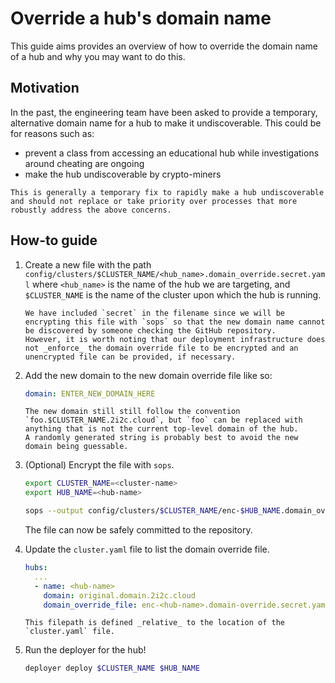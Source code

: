 # Override a hub's domain name

This guide aims provides an overview of how to override the domain name of a hub and why you may want to do this.

## Motivation

In the past, the engineering team have been asked to provide a temporary, alternative domain name for a hub to make it undiscoverable.
This could be for reasons such as:

- prevent a class from accessing an educational hub while investigations around cheating are ongoing
- make the hub undiscoverable by crypto-miners

```{danger}
This is generally a temporary fix to rapidly make a hub undiscoverable and should not replace or take priority over processes that more robustly address the above concerns.
```

## How-to guide

1. Create a new file with the path `config/clusters/$CLUSTER_NAME/<hub_name>.domain_override.secret.yaml` where `<hub_name>` is the name of the hub we are targeting, and `$CLUSTER_NAME` is the name of the cluster upon which the hub is running.
   ```{note}
   We have included `secret` in the filename since we will be encrypting this file with `sops` so that the new domain name cannot be discovered by someone checking the GitHub repository.
   However, it is worth noting that our deployment infrastructure does not _enforce_ the domain override file to be encrypted and an unencrypted file can be provided, if necessary.
   ```
2. Add the new domain to the new domain override file like so:

   ```yaml
   domain: ENTER_NEW_DOMAIN_HERE
   ```

   ```{note}
   The new domain still still follow the convention `foo.$CLUSTER_NAME.2i2c.cloud`, but `foo` can be replaced with anything that is not the current top-level domain of the hub.
   A randomly generated string is probably best to avoid the new domain being guessable.
   ```
3. (Optional) Encrypt the file with `sops`.

   ```bash
   export CLUSTER_NAME=<cluster-name>
   export HUB_NAME=<hub-name>
   ```

   ```bash
   sops --output config/clusters/$CLUSTER_NAME/enc-$HUB_NAME.domain_override.secret.yaml --encrypt config/clusters/$CLUSTER_NAME/$HUB_NAME.domain_override.secret.yaml
   ```

   The file can now be safely committed to the repository.
4. Update the `cluster.yaml` file to list the domain override file.

   ```yaml
   hubs:
     ...
     - name: <hub-name>
       domain: original.domain.2i2c.cloud
       domain_override_file: enc-<hub-name>.domain-override.secret.yaml
   ```

   ```{note}
   This filepath is defined _relative_ to the location of the `cluster.yaml` file.
   ```

5. Run the deployer for the hub!

   ```bash
   deployer deploy $CLUSTER_NAME $HUB_NAME
   ```
